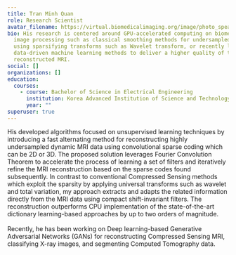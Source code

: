 ```yaml
---
title: Tran Minh Quan
role: Research Scientist
avatar_filename: https://virtual.biomedicalimaging.org/image/photo_speaker/845396.jpg
bio: His research is centered around GPU-accelerated computing on biomedical
  image processing such as classical smoothing methods for undersampled MRI data
  using sparsifying transforms such as Wavelet transform, or recently leveraging
  data-driven machine learning methods to deliver a higher quality of the
  reconstructed MRI.
social: []
organizations: []
education:
  courses:
    - course: Bachelor of Science in Electrical Engineering
      institution: Korea Advanced Institution of Science and Technology (KAIST)
      year: ""
superuser: true
---
```

His developed algorithms focused on unsupervised learning techniques by introducing a fast alternating method for reconstructing highly undersampled dynamic MRI data using convolutional sparse coding which can be 2D or 3D. The proposed solution leverages Fourier Convolution Theorem to accelerate the process of learning a set of filters and iteratively refine the MRI reconstruction based on the sparse codes found subsequently. In contrast to conventional Compressed Sensing methods which exploit the sparsity by applying universal transforms such as wavelet and total variation, my approach extracts and adapts the related information directly from the MRI data using compact shift-invariant filters. The reconstruction outperforms CPU implementation of the state-of-the-art dictionary learning-based approaches by up to two orders of magnitude.\
\
Recently, he has been working on Deep learning-based Generative Adversarial Networks (GANs) for reconstructing Compressed Sensing MRI, classifying X-ray images, and segmenting Computed Tomography data.